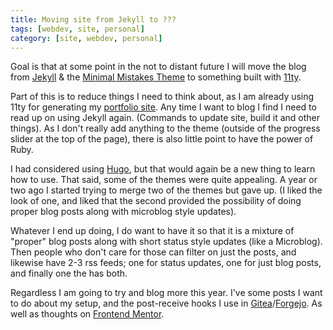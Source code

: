 ```yaml
---
title: Moving site from Jekyll to ???
tags: [webdev, site, personal]
category: [site, webdev, personal]
---
```


Goal is that at some point in the not to distant future I will move the blog from [Jekyll](https://jekyllrb.com) & the [Minimal Mistakes Theme](https://mmistakes.github.io/minimal-mistakes/) to something built with [11ty](https://www.11ty.dev/).

Part of this is to reduce things I need to think about, as I am already using 11ty for generating my [portfolio site](http://rmcg.dev). Any time I want to blog I find I need to read up on using Jekyll again. (Commands to update site, build it and other things). As I don't really add anything to the theme (outside of the progress slider at the top of the page), there is also little point to have the power of Ruby.

I had considered using [Hugo](https://gohugo.io), but that would again be a new thing to learn how to use. That said, some of the themes were quite appealing. A year or two ago I started trying to merge two of the themes but gave up. (I liked the look of one, and liked that the second provided the possibility of doing proper blog posts along with microblog style updates).

Whatever I end up doing, I do want to have it so that it is a mixture of "proper" blog posts along with short status style updates (like a Microblog). Then people who don't care for those can filter on just the posts, and likewise have 2-3 rss feeds; one for status updates, one for just blog posts, and finally one the has both.

Regardless I am going to try and blog more this year. I've some posts I want to do about my setup, and the post-receive hooks I use in [Gitea](https://gitea.io/en-us/)/[Forgejo](https://forgejo.org). As well as thoughts on [Frontend Mentor](https://www.frontendmentor.io/).